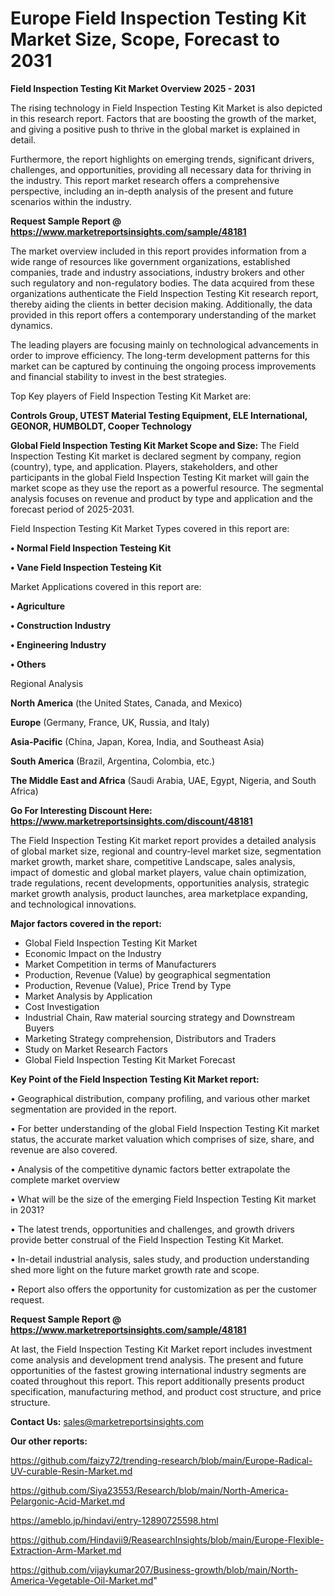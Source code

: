 # Europe Field Inspection Testing Kit Market Size, Scope, Forecast to 2031

<Strong> Field Inspection Testing Kit Market Overview 2025 - 2031</strong>

The rising technology in Field Inspection Testing Kit Market is also depicted in this research report. Factors that are boosting the growth of the market, and giving a positive push to thrive in the global market is explained in detail.

Furthermore, the report highlights on emerging trends, significant drivers, challenges, and opportunities, providing all necessary data for thriving in the industry. This report market research offers a comprehensive perspective, including an in-depth analysis of the present and future scenarios within the industry.

<strong>Request Sample Report @ <a href=https://www.marketreportsinsights.com/sample/48181>https://www.marketreportsinsights.com/sample/48181</a></strong>

The market overview included in this report provides information from a wide range of resources like government organizations, established companies, trade and industry associations, industry brokers and other such regulatory and non-regulatory bodies. The data acquired from these organizations authenticate the Field Inspection Testing Kit research report, thereby aiding the clients in better decision making. Additionally, the data provided in this report offers a contemporary understanding of the market dynamics.

The leading players are focusing mainly on technological advancements in order to improve efficiency. The long-term development patterns for this market can be captured by continuing the ongoing process improvements and financial stability to invest in the best strategies.

Top Key players of Field Inspection Testing Kit Market are:

<strong>Controls Group, UTEST Material Testing Equipment, ELE International, GEONOR, HUMBOLDT, Cooper Technology</strong>

<strong><b>Global Field Inspection Testing Kit Market Scope and Size:</b></strong>
The Field Inspection Testing Kit market is declared segment by company, region (country), type, and application. Players, stakeholders, and other participants in the global Field Inspection Testing Kit market will gain the market scope as they use the report as a powerful resource. The segmental analysis focuses on revenue and product by type and application and the forecast period of 2025-2031.

Field Inspection Testing Kit Market Types covered in this report are:

<strong>•  Normal Field Inspection Testeing Kit

•  Vane Field Inspection Testeing Kit</strong>

Market Applications covered in this report are:

<strong>•  Agriculture

•  Construction Industry

•  Engineering Industry

•  Others</strong> 

Regional Analysis

<strong>North America</strong> (the United States, Canada, and Mexico)

<strong>Europe</strong> (Germany, France, UK, Russia, and Italy)

<strong>Asia-Pacific</strong> (China, Japan, Korea, India, and Southeast Asia)

<strong>South America</strong> (Brazil, Argentina, Colombia, etc.)

<strong>The Middle East and Africa</strong> (Saudi Arabia, UAE, Egypt, Nigeria, and South Africa)

<strong>Go For Interesting Discount Here: <a href=https://www.marketreportsinsights.com/discount/48181>https://www.marketreportsinsights.com/discount/48181</a></strong>

The Field Inspection Testing Kit market report provides a detailed analysis of global market size, regional and country-level market size, segmentation market growth, market share, competitive Landscape, sales analysis, impact of domestic and global market players, value chain optimization, trade regulations, recent developments, opportunities analysis, strategic market growth analysis, product launches, area marketplace expanding, and technological innovations.

<strong><b>Major factors covered in the report:</b></strong>
<ul>
  <li>Global Field Inspection Testing Kit Market </li>
  <li>Economic Impact on the Industry</li>
  <li>Market Competition in terms of Manufacturers</li>
  <li>Production, Revenue (Value) by geographical segmentation</li>
  <li>Production, Revenue (Value), Price Trend by Type</li>
  <li>Market Analysis by Application</li>
  <li>Cost Investigation</li>
  <li>Industrial Chain, Raw material sourcing strategy and Downstream Buyers</li>
  <li>Marketing Strategy comprehension, Distributors and Traders</li>
  <li>Study on Market Research Factors</li>
  <li>Global Field Inspection Testing Kit Market Forecast</li>
</ul>

<strong><b>Key Point of the Field Inspection Testing Kit Market report:</b></strong>

• Geographical distribution, company profiling, and various other market segmentation are provided in the report.

• For better understanding of the global Field Inspection Testing Kit market status, the accurate market valuation which comprises of size, share, and revenue are also covered.

• Analysis of the competitive dynamic factors better extrapolate the complete market overview

• What will be the size of the emerging Field Inspection Testing Kit market in 2031?

• The latest trends, opportunities and challenges, and growth drivers provide better construal of the Field Inspection Testing Kit Market.

• In-detail industrial analysis, sales study, and production understanding shed more light on the future market growth rate and scope.

• Report also offers the opportunity for customization as per the customer request.

<strong>Request Sample Report @ <a href=https://www.marketreportsinsights.com/sample/48181>https://www.marketreportsinsights.com/sample/48181</a></strong>

At last, the Field Inspection Testing Kit Market report includes investment come analysis and development trend analysis. The present and future opportunities of the fastest growing international industry segments are coated throughout this report. This report additionally presents product specification, manufacturing method, and product cost structure, and price structure.

<strong>Contact Us:</strong>
sales@marketreportsinsights.com

<strong>Our other reports:</strong>

<a href=https://github.com/faizy72/trending-research/blob/main/Europe-Radical-UV-curable-Resin-Market.md>https://github.com/faizy72/trending-research/blob/main/Europe-Radical-UV-curable-Resin-Market.md</a>

<a href=https://github.com/Siya23553/Research/blob/main/North-America-Pelargonic-Acid-Market.md>https://github.com/Siya23553/Research/blob/main/North-America-Pelargonic-Acid-Market.md</a>

<a href=https://ameblo.jp/hindavi/entry-12890725598.html>https://ameblo.jp/hindavi/entry-12890725598.html</a>

<a href=https://github.com/Hindavii9/ReasearchInsights/blob/main/Europe-Flexible-Extraction-Arm-Market.md>https://github.com/Hindavii9/ReasearchInsights/blob/main/Europe-Flexible-Extraction-Arm-Market.md</a>

<a href=https://github.com/vijaykumar207/Business-growth/blob/main/North-America-Vegetable-Oil-Market.md>https://github.com/vijaykumar207/Business-growth/blob/main/North-America-Vegetable-Oil-Market.md</a>"

